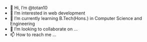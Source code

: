 - 👋 Hi, I’m @totan10
- 👀 I’m interested in web development
- 🌱 I’m currently learning B.Tech(Hons.) in Computer Science and Engineering
- 💞️ I’m looking to collaborate on ...
- 📫 How to reach me ...

<!---
totan10/totan10 is a ✨ special ✨ repository because its `README.md` (this file) appears on your GitHub profile.
You can click the Preview link to take a look at your changes.
--->
